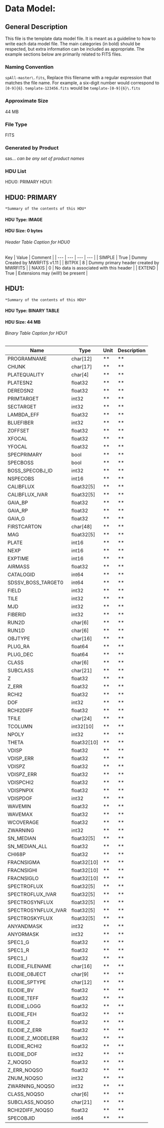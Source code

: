 # Data Model: 

## General Description
This file is the template data model file. It is meant as a guideline to how to write each data model file.  The main categories (in bold) should be respected, but extra information can be included as appropriate.  The example sections below are primarily related to FITS files.


### Naming Convention
`spAll-master\.fits`, Replace this filename with a regular expression that matches the file name.  For example, a six-digit number would correspond to `[0-9]{6}`.  `template-123456.fits` would be `template-[0-9]{6}\.fits`


### Approximate Size
44 MB

### File Type
FITS

### Generated by Product
sas... *can be any set of product names*

### HDU List
HDU0: PRIMARY
HDU1: 


## HDU0: PRIMARY
    *Summary of the contents of this HDU*

#### HDU Type: IMAGE
#### HDU Size:  0 bytes

###### Header Table Caption for HDU0
Key | Value | Comment | 
| --- | --- | --- | --- |
| SIMPLE | True | Dummy Created by MWRFITS v1.11 |
| BITPIX | 8 | Dummy primary header created by MWRFITS |
| NAXIS | 0 | No data is associated with this header |
| EXTEND | True | Extensions may (will!) be present |

## HDU1: 
    *Summary of the contents of this HDU*

#### HDU Type: BINARY TABLE
#### HDU Size:  44 MB

###### Binary Table Caption for HDU1
Name | Type | Unit | Description | 
| --- | --- | --- | --- | 
 | PROGRAMNAME | char[12] | ** | ** | 
 | CHUNK | char[17] | ** | ** | 
 | PLATEQUALITY | char[4] | ** | ** | 
 | PLATESN2 | float32 | ** | ** | 
 | DEREDSN2 | float32 | ** | ** | 
 | PRIMTARGET | int32 | ** | ** | 
 | SECTARGET | int32 | ** | ** | 
 | LAMBDA_EFF | float32 | ** | ** | 
 | BLUEFIBER | int32 | ** | ** | 
 | ZOFFSET | float32 | ** | ** | 
 | XFOCAL | float32 | ** | ** | 
 | YFOCAL | float32 | ** | ** | 
 | SPECPRIMARY | bool | ** | ** | 
 | SPECBOSS | bool | ** | ** | 
 | BOSS_SPECOBJ_ID | int32 | ** | ** | 
 | NSPECOBS | int16 | ** | ** | 
 | CALIBFLUX | float32[5] | ** | ** | 
 | CALIBFLUX_IVAR | float32[5] | ** | ** | 
 | GAIA_BP | float32 | ** | ** | 
 | GAIA_RP | float32 | ** | ** | 
 | GAIA_G | float32 | ** | ** | 
 | FIRSTCARTON | char[48] | ** | ** | 
 | MAG | float32[5] | ** | ** | 
 | PLATE | int16 | ** | ** | 
 | NEXP | int16 | ** | ** | 
 | EXPTIME | int16 | ** | ** | 
 | AIRMASS | float32 | ** | ** | 
 | CATALOGID | int64 | ** | ** | 
 | SDSSV_BOSS_TARGET0 | int64 | ** | ** | 
 | FIELD | int32 | ** | ** | 
 | TILE | int32 | ** | ** | 
 | MJD | int32 | ** | ** | 
 | FIBERID | int32 | ** | ** | 
 | RUN2D | char[6] | ** | ** | 
 | RUN1D | char[6] | ** | ** | 
 | OBJTYPE | char[16] | ** | ** | 
 | PLUG_RA | float64 | ** | ** | 
 | PLUG_DEC | float64 | ** | ** | 
 | CLASS | char[6] | ** | ** | 
 | SUBCLASS | char[21] | ** | ** | 
 | Z | float32 | ** | ** | 
 | Z_ERR | float32 | ** | ** | 
 | RCHI2 | float32 | ** | ** | 
 | DOF | int32 | ** | ** | 
 | RCHI2DIFF | float32 | ** | ** | 
 | TFILE | char[24] | ** | ** | 
 | TCOLUMN | int32[10] | ** | ** | 
 | NPOLY | int32 | ** | ** | 
 | THETA | float32[10] | ** | ** | 
 | VDISP | float32 | ** | ** | 
 | VDISP_ERR | float32 | ** | ** | 
 | VDISPZ | float32 | ** | ** | 
 | VDISPZ_ERR | float32 | ** | ** | 
 | VDISPCHI2 | float32 | ** | ** | 
 | VDISPNPIX | float32 | ** | ** | 
 | VDISPDOF | int32 | ** | ** | 
 | WAVEMIN | float32 | ** | ** | 
 | WAVEMAX | float32 | ** | ** | 
 | WCOVERAGE | float32 | ** | ** | 
 | ZWARNING | int32 | ** | ** | 
 | SN_MEDIAN | float32[5] | ** | ** | 
 | SN_MEDIAN_ALL | float32 | ** | ** | 
 | CHI68P | float32 | ** | ** | 
 | FRACNSIGMA | float32[10] | ** | ** | 
 | FRACNSIGHI | float32[10] | ** | ** | 
 | FRACNSIGLO | float32[10] | ** | ** | 
 | SPECTROFLUX | float32[5] | ** | ** | 
 | SPECTROFLUX_IVAR | float32[5] | ** | ** | 
 | SPECTROSYNFLUX | float32[5] | ** | ** | 
 | SPECTROSYNFLUX_IVAR | float32[5] | ** | ** | 
 | SPECTROSKYFLUX | float32[5] | ** | ** | 
 | ANYANDMASK | int32 | ** | ** | 
 | ANYORMASK | int32 | ** | ** | 
 | SPEC1_G | float32 | ** | ** | 
 | SPEC1_R | float32 | ** | ** | 
 | SPEC1_I | float32 | ** | ** | 
 | ELODIE_FILENAME | char[16] | ** | ** | 
 | ELODIE_OBJECT | char[9] | ** | ** | 
 | ELODIE_SPTYPE | char[12] | ** | ** | 
 | ELODIE_BV | float32 | ** | ** | 
 | ELODIE_TEFF | float32 | ** | ** | 
 | ELODIE_LOGG | float32 | ** | ** | 
 | ELODIE_FEH | float32 | ** | ** | 
 | ELODIE_Z | float32 | ** | ** | 
 | ELODIE_Z_ERR | float32 | ** | ** | 
 | ELODIE_Z_MODELERR | float32 | ** | ** | 
 | ELODIE_RCHI2 | float32 | ** | ** | 
 | ELODIE_DOF | int32 | ** | ** | 
 | Z_NOQSO | float32 | ** | ** | 
 | Z_ERR_NOQSO | float32 | ** | ** | 
 | ZNUM_NOQSO | int32 | ** | ** | 
 | ZWARNING_NOQSO | int32 | ** | ** | 
 | CLASS_NOQSO | char[6] | ** | ** | 
 | SUBCLASS_NOQSO | char[21] | ** | ** | 
 | RCHI2DIFF_NOQSO | float32 | ** | ** | 
 | SPECOBJID | int64 | ** | ** | 
